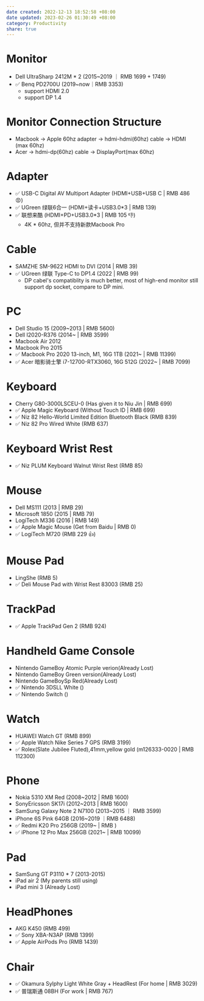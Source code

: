 ```yaml
---
date created: 2022-12-13 18:52:58 +08:00
date updated: 2023-02-26 01:30:49 +08:00
category: Productivity
share: true
---
```

# Monitor
- Dell UltraSharp 2412M * 2 (2015~2019 ｜ RMB 1699 + 1749)
- ✅ Benq PD2700U (2019~now｜RMB 3353)
	- support HDMI 2.0
	- support DP 1.4 

# Monitor Connection Structure
- Macbook -> Apple 60hz adapter  -> hdmi-hdmi(60hz) cable -> HDMI (max 60hz)
- Acer    -> hdmi-dp(60hz) cable -> DisplayPort(max 60hz)

# Adapter
- ✅ USB-C Digital AV Multiport Adapter (HDMI+USB+USB C | RMB 486 😡)
- ✅ UGreen 绿联6合一 (HDMI+读卡+USB3.0\*3 | RMB 139)
- ✅ 联想来酷 (HDMI+PD+USB3.0\*3 | RMB 105 👎) 
	- 4K * 60hz, 但并不支持新款Macbook Pro

# Cable
- SAMZHE SM-9622 HDMI to DVI (2014 | RMB 39)
- ✅ UGreen 绿联 Type-C to DP1.4 (2022 | RMB 99)
	- DP cabel's compatiblity is much better, most of high-end monitor still support dp socket, compare to DP mini.

# PC
- Dell Studio 15 (2009~2013 | RMB 5600)
- Dell I2020-R376 (2014~ | RMB 3599)
- Macbook Air 2012
- Macbook Pro 2015
- ✅ Macbook Pro 2020 13-inch, M1, 16G 1TB (2021~ | RMB 11399)
- ✅ Acer 暗影骑士擎 i7-12700-RTX3060, 16G 512G (2022~ | RMB 7099)

# Keyboard
- Cherry G80-3000LSCEU-0 (Has given it to Niu Jin | RMB 699)
- ✅ Apple Magic Keyboard (Without Touch ID | RMB 699)
- ✅ Niz 82 Hello-World Limited Edition Bluetooth Black (RMB 839)
- ✅ Niz 82 Pro Wired White (RMB 637)

# Keyboard Wrist Rest
- ✅ Niz PLUM Keyboard Walnut Wrist Rest (RMB 85)

# Mouse
- Dell MS111 (2013 | RMB 29)
- Microsoft 1850 (2015 | RMB 79)
- LogiTech M336 (2016 | RMB 149)
- ✅ Apple Magic Mouse (Get from Baidu | RMB 0)
- ✅ LogiTech M720 (RMB 229 👍)

# Mouse Pad
- LingShe (RMB 5)
- ✅ Deli Mouse Pad with Wrist Rest 83003 (RMB 25)

# TrackPad
- ✅ Apple TrackPad Gen 2 (RMB 924)

# Handheld Game Console
- Nintendo GameBoy Atomic Purple verion(Already Lost)
- Nintendo GameBoy Green version(Already Lost)
- Nintendo GameBoySp Red(Already Lost)
- ✅ Nintendo 3DSLL White ()
- ✅ Nintendo Switch ()

# Watch
- HUAWEI Watch GT (RMB 899)
- ✅ Apple Watch Nike Series 7 GPS (RMB 3199)
- ✅ Rolex(Slate Jubilee Fluted),41mm,yellow gold (m126333-0020 | RMB 112300)

# Phone
- Nokia 5310 XM Red (2008~2012 | RMB 1600)
- SonyEricsson SK17i (2012~2013 | RMB 1600)
- SamSung Galaxy Note 2 N7100 (2013~2015 ｜ RMB 3599)
- iPhone 6S Pink 64GB (2016~2019 ｜RMB 6488)
- ✅ Redmi K20 Pro 256GB (2019~ | RMB )
- ✅ iPhone 12 Pro Max 256GB (2021~ | RMB 10099)

# Pad
- SamSung GT P3110 * 7 (2013-2015)
- iPad air 2 (My parents still using)
- iPad mini 3 (Already Lost)

# HeadPhones
- AKG K450 (RMB 499)
- ✅ Sony XBA-N3AP (RMB 1399)
- ✅ Apple AirPods Pro (RMB 1439)

# Chair
- ✅ Okamura Sylphy Light White Gray + HeadRest (For home | RMB 3029)
- ✅ 普瑞斯通 08BH (For work | RMB 767)